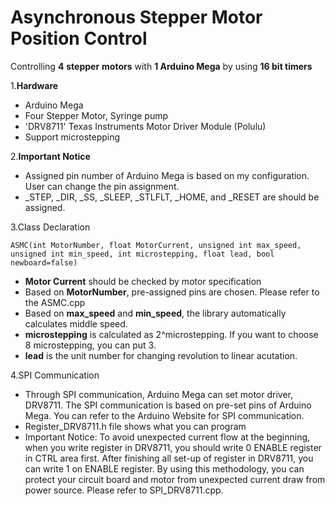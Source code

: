 # Asynchronous Stepper Motor Position Control
Controlling __4__ __stepper__ __motors__ with **1 Arduino Mega** by using **16 bit timers**

1.**Hardware**
- Arduino Mega
- Four Stepper Motor, Syringe pump
- 'DRV8711' Texas Instruments Motor Driver Module (Polulu)
- Support microstepping

2.**Important Notice**
- Assigned pin number of Arduino Mega is based on my configuration. User can change the pin assignment.
- _STEP, _DIR, _SS, _SLEEP, _STLFLT, _HOME, and _RESET are should be assigned.

3.Class Declaration
    
    ASMC(int MotorNumber, float MotorCurrent, unsigned int max_speed, unsigned int min_speed, int microstepping, float lead, bool newboard=false) 

- **Motor Current** should be checked by motor specification
- Based on **MotorNumber**, pre-assigned pins are chosen. Please refer to the ASMC.cpp
- Based on **max_speed** and **min_speed**, the library automatically calculates middle speed.
- **microstepping** is calculated as 2^microstepping. If you want to choose 8 microstepping, you can put 3.
- **lead** is the unit number for changing revolution to linear acutation.

4.SPI Communication

- Through SPI communication, Arduino Mega can set motor driver, DRV8711. The SPI communication is based on pre-set pins of Arduino Mega.
You can refer to the Arduino Website for SPI communication.
- Register_DRV8711.h file shows what you can program
- Important Notice: To avoid unexpected current flow at the beginning, when you write register in DRV8711, you should write 0 ENABLE register in CTRL area first.
After finishing all set-up of register in DRV8711, you can write 1 on ENABLE register.
By using this methodology, you can protect your circuit board and motor from unexpected current draw from power source.
Please refer to SPI_DRV8711.cpp.
